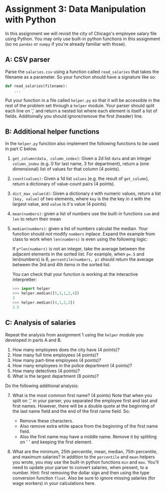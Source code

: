 # Assignment 3: Data Manipulation with Python
In this assignment we will revisit the city of Chicago's employee salary file using Python. You may only use built-in python functions in this assignment (so no `pandas` or `numpy` if you're already familiar with those).

## A: CSV parser
Parse the `salaries.csv` using a function called `read_salaries` that takes the filename as a parameter. So your function should have a signature like so:
```python
def read_salaries(filename):
    ...
```

Put your function in a file called `helper.py` so that it will be accessible in the rest of the problem set through a `helper` module. Your parser should split each line on ',' and return a nested list where each element is itself a list of fields. Additoinally you should ignore/remove the first (header) line.

## B: Additional helper functions
In the `helper.py` function also implement the following functions to be used in part C below.

 1. `get_column(data, column_index)`: Given a 2d list `data` and an integer `column_index` (e.g. 0 for last name, 3 for department), return a (one dimensional) list of values for that column (4 points).
 2. `count(values)`: Given a 1d list `values` (e.g. the result of `get_column`), return a dictionary of value-count pairs (4 points).
 3. `dict_max_value(d)`: Given a dictionary `d` with numeric values, return a list `[key, value]` of two elements, where `key` is the the key in `d` with the largest value, and `value` is it's value (4 points).
 4. `mean(numbers)`: given a list of numbers use the built-in functions `sum` and `len` to return their mean
 5. `median(numbers)`: given a list of numbers calculat the median. Your function should *not* modify `numbers` inplace. Expand the example from class to work when `len(numbers)` is even using the following logic:
 
    If `p*len(numbers)` is not an integer, take the average between the adjacent elements in the sorted list. For example, when `p=.5` and len(numbers) is 6, `percentile(numbers, p)` should return the average between the 3rd and 4th items in the sorted list.
    
    You can check that your function is working at the interactive interpretter:
    
    ```python
    >>> import helper
    >>> helper.median([5,3,1,2,4])
    3
    >>> helper.median([4,1,2,3])
    2.5
    ```
    
    

## C: Analysis of salaries
Repeat the analysis from assignment 1 using the `helper` module you developed in parts A and B.

1. How many employees does the city have (4 points)?
2. How many full time employees (4 points)?
3. How many part-time employees (4 points)?
4. How many employees in the police department (4 points)?
5. How many detectives (4 points)?
6. What is the largest department (8 points)?

Do the following additional analysis:

7. What is the most common first name? (4 points)
Note that when you split on ',' in your parser, you separated the employee first and last and first names. However, there will be a double quote at the beginning of the last name field and the end of the first name field. So:
    - Remove these characters.
    - Also remove extra white space from the beginning of the first name field.
    - Also the first name may have a middle name. Remove it by splitting on ' ' and keeping the first element.

8. What are the minimum, 25th percentile, mean, median, 75th percentile, and maximum salaries? In addition to the `percentile` and `mean` helpers you wrote, you may use the built-in python functions `min` and `max`. You'll need to update your parser to convert salaries, when present, to a number. Hint: first removing the dollar sign and then using the type conversion function `float`. Also be sure to ignore missing salaries (for wage workers) in your calculations here.

